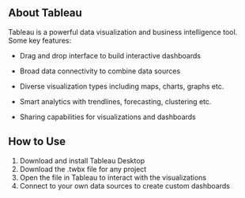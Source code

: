 ## About Tableau

Tableau is a powerful data visualization and business intelligence tool. Some key features:

- Drag and drop interface to build interactive dashboards 

- Broad data connectivity to combine data sources 

- Diverse visualization types including maps, charts, graphs etc.

- Smart analytics with trendlines, forecasting, clustering etc.

- Sharing capabilities for visualizations and dashboards

## How to Use

1. Download and install Tableau Desktop
2. Download the .twbx file for any project
3. Open the file in Tableau to interact with the visualizations
4. Connect to your own data sources to create custom dashboards

